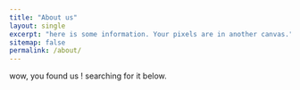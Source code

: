 ```yaml
---
title: "About us"
layout: single
excerpt: "here is some information. Your pixels are in another canvas."
sitemap: false
permalink: /about/
---
```


wow, you found us ! searching for it below.

<script type="text/javascript">
  var GOOG_FIXURL_LANG = 'en';
  var GOOG_FIXURL_SITE = '{{ site.url }}'
</script>
<script type="text/javascript"
  src="//linkhelp.clients.google.com/tbproxy/lh/wm/fixurl.js">
</script>
